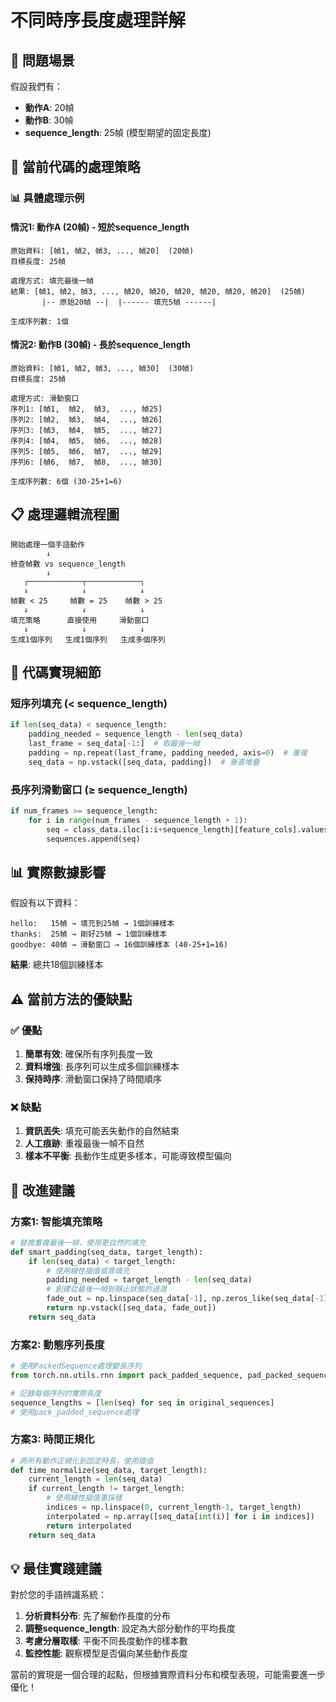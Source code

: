 # 不同時序長度處理詳解

## 🎯 問題場景
假設我們有：
- **動作A**: 20幀
- **動作B**: 30幀  
- **sequence_length**: 25幀 (模型期望的固定長度)

## 🔄 當前代碼的處理策略

### 📊 具體處理示例

#### 情況1: 動作A (20幀) - 短於sequence_length
```
原始資料: [幀1, 幀2, 幀3, ..., 幀20]  (20幀)
目標長度: 25幀

處理方式: 填充最後一幀
結果: [幀1, 幀2, 幀3, ..., 幀20, 幀20, 幀20, 幀20, 幀20, 幀20]  (25幀)
       |-- 原始20幀 --|  |------ 填充5幀 ------|

生成序列數: 1個
```

#### 情況2: 動作B (30幀) - 長於sequence_length  
```
原始資料: [幀1, 幀2, 幀3, ..., 幀30]  (30幀)
目標長度: 25幀

處理方式: 滑動窗口
序列1: [幀1,  幀2,  幀3,  ..., 幀25]
序列2: [幀2,  幀3,  幀4,  ..., 幀26] 
序列3: [幀3,  幀4,  幀5,  ..., 幀27]
序列4: [幀4,  幀5,  幀6,  ..., 幀28]
序列5: [幀5,  幀6,  幀7,  ..., 幀29]
序列6: [幀6,  幀7,  幀8,  ..., 幀30]

生成序列數: 6個 (30-25+1=6)
```

## 📋 處理邏輯流程圖

```
開始處理一個手語動作
        ↓
檢查幀數 vs sequence_length
        ↓
   ┌────────────┬────────────┐
   ↓            ↓            ↓
幀數 < 25     幀數 = 25    幀數 > 25
   ↓            ↓            ↓
填充策略      直接使用     滑動窗口
   ↓            ↓            ↓
生成1個序列   生成1個序列   生成多個序列
```

## 🔧 代碼實現細節

### 短序列填充 (< sequence_length)
```python
if len(seq_data) < sequence_length:
    padding_needed = sequence_length - len(seq_data)
    last_frame = seq_data[-1:]  # 取最後一幀
    padding = np.repeat(last_frame, padding_needed, axis=0)  # 重複
    seq_data = np.vstack([seq_data, padding])  # 垂直堆疊
```

### 長序列滑動窗口 (≥ sequence_length)
```python
if num_frames >= sequence_length:
    for i in range(num_frames - sequence_length + 1):
        seq = class_data.iloc[i:i+sequence_length][feature_cols].values
        sequences.append(seq)
```

## 📊 實際數據影響

假設有以下資料：
```
hello:   15幀 → 填充到25幀 → 1個訓練樣本
thanks:  25幀 → 剛好25幀 → 1個訓練樣本  
goodbye: 40幀 → 滑動窗口 → 16個訓練樣本 (40-25+1=16)
```

**結果**: 總共18個訓練樣本

## ⚠️ 當前方法的優缺點

### ✅ 優點
1. **簡單有效**: 確保所有序列長度一致
2. **資料增強**: 長序列可以生成多個訓練樣本
3. **保持時序**: 滑動窗口保持了時間順序

### ❌ 缺點
1. **資訊丟失**: 填充可能丟失動作的自然結束
2. **人工痕跡**: 重複最後一幀不自然
3. **樣本不平衡**: 長動作生成更多樣本，可能導致模型偏向

## 🚀 改進建議

### 方案1: 智能填充策略
```python
# 替換重複最後一幀，使用更自然的填充
def smart_padding(seq_data, target_length):
    if len(seq_data) < target_length:
        # 使用線性插值或零填充
        padding_needed = target_length - len(seq_data)
        # 創建從最後一幀到靜止狀態的過渡
        fade_out = np.linspace(seq_data[-1], np.zeros_like(seq_data[-1]), padding_needed)
        return np.vstack([seq_data, fade_out])
    return seq_data
```

### 方案2: 動態序列長度
```python
# 使用PackedSequence處理變長序列
from torch.nn.utils.rnn import pack_padded_sequence, pad_packed_sequence

# 記錄每個序列的實際長度
sequence_lengths = [len(seq) for seq in original_sequences]
# 使用pack_padded_sequence處理
```

### 方案3: 時間正規化
```python
# 將所有動作正規化到固定時長，使用插值
def time_normalize(seq_data, target_length):
    current_length = len(seq_data)
    if current_length != target_length:
        # 使用線性插值重採樣
        indices = np.linspace(0, current_length-1, target_length)
        interpolated = np.array([seq_data[int(i)] for i in indices])
        return interpolated
    return seq_data
```

## 💡 最佳實踐建議

對於您的手語辨識系統：

1. **分析資料分布**: 先了解動作長度的分布
2. **調整sequence_length**: 設定為大部分動作的平均長度
3. **考慮分層取樣**: 平衡不同長度動作的樣本數
4. **監控性能**: 觀察模型是否偏向某些動作長度

當前的實現是一個合理的起點，但根據實際資料分布和模型表現，可能需要進一步優化！
